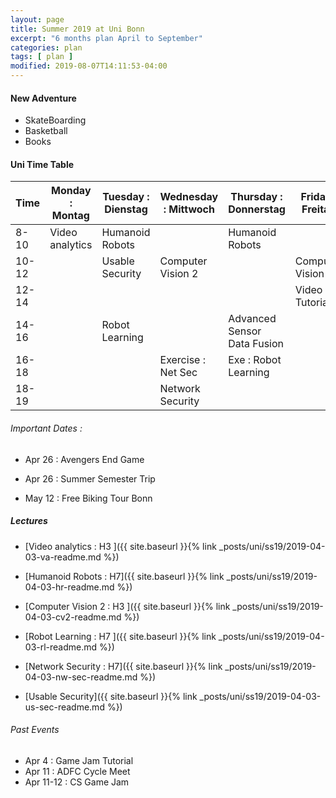 ```yaml
---
layout: page
title: Summer 2019 at Uni Bonn
excerpt: "6 months plan April to September"
categories: plan
tags: [ plan ]
modified: 2019-08-07T14:11:53-04:00
---
```


#### New Adventure
* SkateBoarding
* Basketball
* Books


#### Uni Time Table
| Time | Monday : Montag | Tuesday : Dienstag | Wednesday : Mittwoch | Thursday : Donnerstag | Friday : Freitag | Saturday : Samstag| Sunday : Sonntag |
|-------|-------|-------|-------|-------|-------|-------|-------|
| 8-10 | Video analytics | Humanoid Robots  |                       | Humanoid Robots         |                 |                   |                      |
| 10-12 |               | Usable Security   | Computer Vision 2      |                        | Computer Vision 2 |                   |                     |
| 12-14 |               |                   |                         |                       |Video An Tutorials|                  |                     |
| 14-16 |               | Robot Learning |                          |Advanced Sensor Data Fusion|                 |                |                |
| 16-18 |               |                 |Exercise : Net Sec     | Exe : Robot Learning      |                   |                |                     |
| 18-19 |               |                  | Network Security     |                       |                     |                     |                     |

###### Important Dates :

* Apr 26 : Avengers End Game

* Apr 26 : Summer Semester Trip

* May 12 : Free Biking Tour Bonn

##### Lectures

* [Video analytics : H3 ]({{ site.baseurl }}{% link _posts/uni/ss19/2019-04-03-va-readme.md %})

* [Humanoid Robots : H7]({{ site.baseurl }}{% link _posts/uni/ss19/2019-04-03-hr-readme.md %})

* [Computer Vision 2 : H3 ]({{ site.baseurl }}{% link _posts/uni/ss19/2019-04-03-cv2-readme.md %})

* [Robot Learning : H7 ]({{ site.baseurl }}{% link _posts/uni/ss19/2019-04-03-rl-readme.md %})

* [Network Security : H7]({{ site.baseurl }}{% link _posts/uni/ss19/2019-04-03-nw-sec-readme.md %})

* [Usable Security]({{ site.baseurl }}{% link _posts/uni/ss19/2019-04-03-us-sec-readme.md %})


###### Past Events

  * Apr 4 : Game Jam Tutorial
  * Apr 11 : ADFC Cycle Meet
  * Apr 11-12 : CS Game Jam
